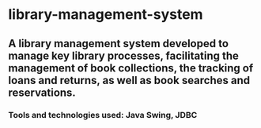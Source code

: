 # library-management-system

A library management system developed to manage key library processes, facilitating the management of book collections, the tracking of loans and returns, as well as book searches and reservations.
---
### Tools and technologies used: Java Swing, JDBC
